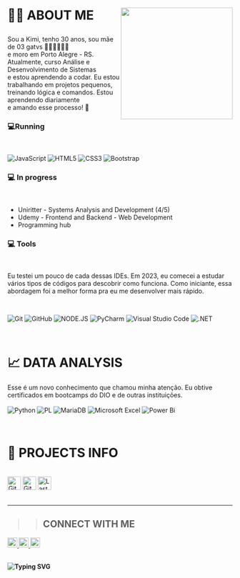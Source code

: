<h1>
        
<img align="right" src="https://github.com/KimiuryAlves/KimiuryAlves/assets/163214869/97b10194-9bd4-41cc-a807-cab8674feaa2"  width="250px"/>

👩‍💻 ABOUT ME      

</h1> 

Sou a Kimi, tenho 30 anos, sou mãe de 03 gatvs 🐱‍👤🐱‍👤🐱‍👤 <br>
e moro em Porto Alegre - RS. <br> 
Atualmente, curso Análise e Desenvolvimento de Sistemas <br>
e estou aprendendo a codar. Eu estou trabalhando em projetos pequenos, <br>
treinando lógica e comandos.
Estou aprendendo diariamente <br>
e amando esse processo! 💜
<br>

<h3> 💻Running</h3>
<br>

![JavaScript](https://img.shields.io/badge/javascript-%23323330.svg?style=for-the-badge&logo=javascript&logoColor=%23F7DF10&labelColor=black&color=black)
![HTML5](https://img.shields.io/badge/HTML5-E34F26?style=for-the-badge&logo=html5&logoColor=white&labelColor=black&color=black) 
![CSS3](https://img.shields.io/badge/CSS3-1572B6?style=for-the-badge&logo=css3&logoColor=white&labelColor=black&color=black)
![Bootstrap](https://img.shields.io/badge/-bootstrap-0D1117?style=for-the-badge&logo=bootstrap&labelColor=0D1117&color=black)



<h3> 💻 In progress </h3> <br>

- Uniritter - Systems Analysis and Development (4/5) <br>
- Udemy - Frontend and Backend - Web Development  <br>
- Programming hub 

<h3> 💻 Tools </h3> <br>

Eu testei um pouco de cada dessas IDEs.
Em 2023, eu comecei a estudar vários tipos de códigos para descobrir como funciona. 
Como iniciante, essa abordagem foi a melhor forma pra eu me desenvolver mais rápido.

<br>

![Git](https://img.shields.io/badge/GIT-E44C30?style=for-the-badge&logo=git&logoColor=white&color=black)
![GitHub](https://img.shields.io/badge/github-%23121011.svg?style=for-the-badge&logo=github&logoColor=white&color=black)
![NODE.JS](https://img.shields.io/badge/Node.js-43853D?logo=node.js&logoColor=white&style=for-the-badge&color=black) 
![PyCharm](https://img.shields.io/badge/pycharm-143?style=for-the-badge&logo=pycharm&logoColor=black&color=black&labelColor=green)
![Visual Studio Code](https://img.shields.io/badge/Visual%20Studio%20Code-0078d7.svg?style=for-the-badge&logo=visual-studio-code&logoColor=white&color=black)
![.NET](https://img.shields.io/badge/.NET-5C2D91?logo=.net&logoColor=white&style=for-the-badge&color=black)

<br>
<h1> 
📈 DATA ANALYSIS     
</h1>

Esse é um novo conhecimento que chamou minha atenção. Eu obtive certificados em bootcamps do DIO e de outras instituições. <br>
<br>
![Python](https://img.shields.io/badge/python-3670A0?style=for-the-badge&logo=python&logoColor=ffdd54&labelColor=black)
![PL](https://img.shields.io/badge/SQL-FFFFFF?style=for-the-badge&logo=oracle&logoColor=FF0000&labelColor=black&color=FF0000)
![MariaDB](https://img.shields.io/badge/MariaDB-003545?style=for-the-badge&logo=mariadb&logoColor=white&labelColor=black)
![Microsoft Excel](https://img.shields.io/badge/Microsoft_Excel-217346?style=for-the-badge&logo=microsoft-excel&logoColor=white&labelColor=black)
![Power Bi](https://img.shields.io/badge/power_bi-F2C811?style=for-the-badge&logo=powerbi&logoColor=black&labelColor=black)
<br>

<br>

<h1> 🚧 PROJECTS INFO  </h1> <br>

<div>
<img alt="GitHub forks" src="https://img.shields.io/github/forks/kimiuryalves/kimiuryalves?color=FFC01E&logo=github&style=for-the-badge&logoColor=181717&labelColor=black" height="30px">
<img alt="GitHub Repo stars" src="https://img.shields.io/github/stars/kimiuryalves/kimiuryalves?color=FFC01E&logo=github&style=for-the-badge&logoColor=181717&labelColor=black" height="30px">
<img alt="Last commit" src="https://img.shields.io/github/last-commit/kimiuryalves/kimiuryalves?color=FFC01E&logo=git&logoColor&style=for-the-badge&labelColor=black" height="30px">

</div>

<br>

--------------------------------------------------------------------

>> <h2> <b> CONNECT WITH ME  <b> </h2>
    
    
<a href="https://github.com/kimiuryalves">
<img alt="Link to my GitHub" src="https://img.shields.io/github/followers/kimiuryalvespinto?style=for-the-badge&color=181717&logo=github&logoColor=181717&label=@kimiuryalves" height="22px">
</a>  
<a href="https://linkedin.com/in/carol42">
    <img alt="link to my LinkedIn" src="https://img.shields.io/static/v1?label&message=/in/kimiury-alves-pinto&color=0A66C2&style=for-the-badge&logo=linkedin" height="22px" />
</a> 
<a href="mailto:carol42.helo@gmail.com">
    <img alt="link to send me an email" src="https://img.shields.io/static/v1?label&message=kimiury.alvesp95@gmail.com&color=whitesmoke&style=for-the-badge&logo=gmail" height="22px" />
</a> 
</br> <br>

![Typing SVG](https://readme-typing-svg.herokuapp.com?font=Sedan+SC&size=60&duration=1500&pause=1000&color=FFFFFF&background=000000&center=true&random=false&width=1100&height=100&lines=thank+you+for+visiting+me!)

